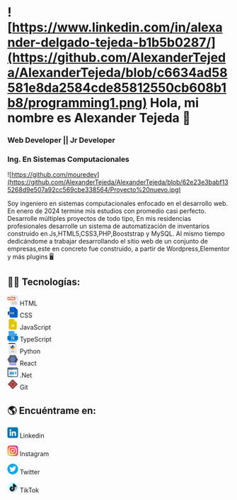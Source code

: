 # ![https://www.linkedin.com/in/alexander-delgado-tejeda-b1b5b0287/](https://github.com/AlexanderTejeda/AlexanderTejeda/blob/c6634ad58581e8da2584cde85812550cb608b1b8/programming1.png) Hola, mi nombre es Alexander Tejeda 👋
### Web Developer || Jr Developer
### Ing. En Sistemas Computacionales
![https://github.com/mouredev](https://github.com/AlexanderTejeda/AlexanderTejeda/blob/62e23e3babf135268d9e507a92cc569cbe338564/Proyecto%20nuevo.jpg)

Soy ingeniero en sistemas computacionales enfocado en el desarrollo web. En enero de 2024 termine mis estudios con promedio casi perfecto. Desarrolle múltiples proyectos de todo tipo, En mis residencias profesionales desarrolle un sistema de automatización de inventarios construido en Js,HTML5,CSS3,PHP,Booststrap y MySQL. Al mismo tiempo dedicándome a trabajar desarrollando el sitio web de un conjunto de empresas,este en concreto fue construido, a partir de Wordpress,Elementor y más plugins ️🖥️

## 👨‍💻 Tecnologías:
![](https://github.com/AlexanderTejeda/AlexanderTejeda/blob/d9ec7b30841027a1d6709c294fe6379bc54a0780/html.png) HTML
<br>
![](https://github.com/AlexanderTejeda/AlexanderTejeda/blob/c2f06d0f72cc05a651f1d04b3172cef4a89a7c85/css.png)  CSS
<br>
![](https://github.com/AlexanderTejeda/AlexanderTejeda/blob/c2f06d0f72cc05a651f1d04b3172cef4a89a7c85/js-file.png) JavaScript
<br>
![](https://github.com/AlexanderTejeda/AlexanderTejeda/blob/c2f06d0f72cc05a651f1d04b3172cef4a89a7c85/ts.png) TypeScript
<br>
![](https://github.com/AlexanderTejeda/AlexanderTejeda/blob/c2f06d0f72cc05a651f1d04b3172cef4a89a7c85/py.png) Python
<br>
![](https://github.com/AlexanderTejeda/AlexanderTejeda/blob/c2f06d0f72cc05a651f1d04b3172cef4a89a7c85/react.png) React
<br>
![](https://github.com/AlexanderTejeda/AlexanderTejeda/blob/c2f06d0f72cc05a651f1d04b3172cef4a89a7c85/website.png) .Net
<br>
![](https://github.com/AlexanderTejeda/AlexanderTejeda/blob/a8ccb6a90165b813b880a12bed1058df0821fd14/git.png) Git

## 🌎 Encuéntrame en:

[![Linkedin](https://github.com/AlexanderTejeda/AlexanderTejeda/blob/08e4597e01b94eda8a1a5650a6dc74889c9b8779/linkedin1.png)](https://www.linkedin.com/in/alexander-delgado-tejeda-b1b5b0287/) Linkedin 

[![Instagram](https://github.com/AlexanderTejeda/AlexanderTejeda/blob/08e4597e01b94eda8a1a5650a6dc74889c9b8779/instagram%20(1).png)](https://www.instagram.com/a.l.e.x.d.t/) Instagram 

[![Twitter](https://github.com/AlexanderTejeda/AlexanderTejeda/blob/08e4597e01b94eda8a1a5650a6dc74889c9b8779/twitter.png)](https://twitter.com/DexLexDt1) Twitter

[![Tiktok](https://github.com/AlexanderTejeda/AlexanderTejeda/blob/08e4597e01b94eda8a1a5650a6dc74889c9b8779/tik-tok.png)](https://www.tiktok.com/@a.l.e.x.d.t0) TikTok
